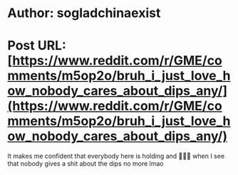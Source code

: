 # Author: sogladchinaexist
# Post URL: [https://www.reddit.com/r/GME/comments/m5op2o/bruh_i_just_love_how_nobody_cares_about_dips_any/](https://www.reddit.com/r/GME/comments/m5op2o/bruh_i_just_love_how_nobody_cares_about_dips_any/)


It makes me confident that everybody here is holding and 💎🙌🏻 when I see that nobody gives a shit about the dips no more lmao